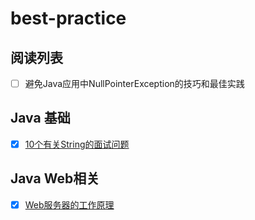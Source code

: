 # best-practice


## 阅读列表
- [ ] 避免Java应用中NullPointerException的技巧和最佳实践


## Java 基础
- [x] [10个有关String的面试问题](https://github.com/fxleyu/cu-cafes/issues/31)

## Java Web相关
- [x] [Web服务器的工作原理](https://github.com/fxleyu/cu-cafes/issues/30)


